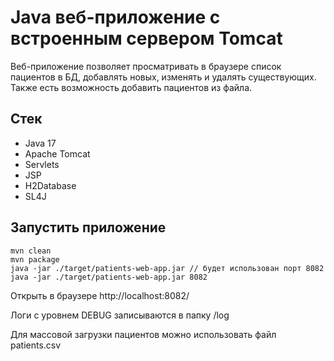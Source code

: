 # Java веб-приложение с встроенным сервером Tomcat

Веб-приложение позволяет просматривать в браузере список пациентов в БД, добавлять новых, изменять и удалять существующих. Также есть возможность добавить пациентов из файла.

## Стек
- Java 17
- Apache Tomcat
- Servlets
- JSP
- H2Database
- SL4J


## Запустить приложение
```
mvn clean
mvn package
java -jar ./target/patients-web-app.jar // будет использован порт 8082
java -jar ./target/patients-web-app.jar 8082
```
Открыть в браузере http://localhost:8082/

Логи с уровнем DEBUG записываются в папку /log

Для массовой загрузки пациентов можно использовать файл patients.csv
